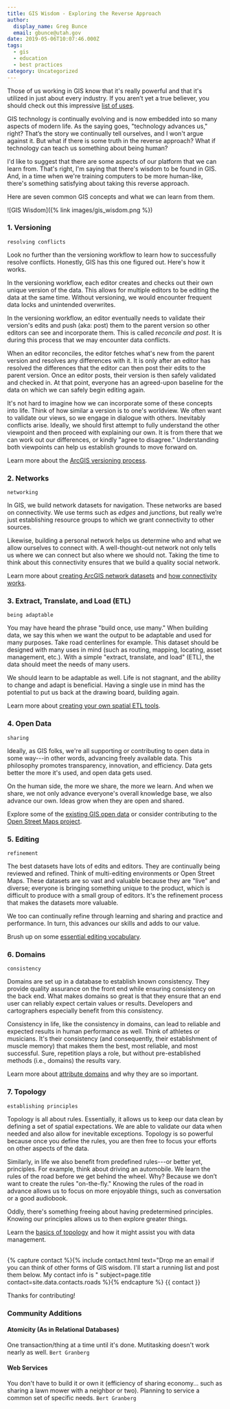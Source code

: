 ```yaml
---
title: GIS Wisdom - Exploring the Reverse Approach
author:
  display_name: Greg Bunce
  email: gbunce@utah.gov
date: 2019-05-06T10:07:46.000Z
tags:
  - gis
  - education
  - best practices
category: Uncategorized
---
```


Those of us working in GIS know that it's really powerful and that it's utilized in just about every industry. If you aren’t yet a true believer, you should check out this impressive [list of uses](https://gisgeography.com/gis-applications-uses/).

GIS technology is continually evolving and is now embedded into so many aspects of modern life. As the saying goes, "technology advances us," right? That’s the story we continually tell ourselves, and I won't argue against it. But what if there is some truth in the reverse approach? What if technology can teach us something about being human?

I'd like to suggest that there are some aspects of our platform that we can learn from. That's right, I'm saying that there's wisdom to be found in GIS. And, in a time when we're training computers to be more human-like, there's something satisfying about taking this reverse approach.

Here are seven common GIS concepts and what we can learn from them.

![GIS Wisdom]({% link images/gis_wisdom.png %})

### 1. Versioning



`resolving conflicts`

Look no further than the versioning workflow to learn how to successfully resolve conflicts. Honestly, GIS has this one figured out. Here's how it works.

In the versioning workflow, each editor creates and checks out their own unique version of the data. This allows for multiple editors to be editing the data at the same time. Without versioning, we would encounter frequent data locks and unintended overwrites.

In the versioning workflow, an editor eventually needs to validate their version's edits and push (aka: post) them to the parent version so other editors can see and incorporate them. This is called _reconcile and post_. It is during this process that we may encounter data conflicts.

When an editor reconciles, the editor fetches what's new from the parent version and resolves any differences with it. It is only after an editor has resolved the differences that the editor can then post their edits to the parent version. Once an editor posts, their version is then safely validated and checked in. At that point, everyone has an agreed-upon baseline for the data on which we can safely begin editing again.

It's not hard to imagine how we can incorporate some of these concepts into life. Think of how similar a version is to one's worldview. We often want to validate our views, so we engage in dialogue with others. Inevitably conflicts arise. Ideally, we should first attempt to fully understand the other viewpoint and then proceed with explaining our own. It is from there that we can work out our differences, or kindly "agree to disagree." Understanding both viewpoints can help us establish grounds to move forward on.

Learn more about the [ArcGIS versioning process](https://desktop.arcgis.com/en/arcmap/latest/manage-data/geodatabases/the-version-editing-process.htm).

### 2. Networks



`networking`

In GIS, we build network datasets for navigation. These networks are based on connectivity. We use terms such as _edges_ and _junctions_, but really we’re just establishing resource groups to which we grant connectivity to other sources.

Likewise, building a personal network helps us determine who and what we allow ourselves to connect with. A well-thought-out network not only tells us where we can connect but also where we should not. Taking the time to think about this connectivity ensures that we build a quality social network.

Learn more about [creating ArcGIS network datasets](https://desktop.arcgis.com/en/arcmap/latest/extensions/network-analyst/creating-a-network-dataset.htm) and [how connectivity works](https://desktop.arcgis.com/en/arcmap/latest/extensions/network-analyst/understanding-connectivity.htm).

### 3. Extract, Translate, and Load (ETL)



`being adaptable`

You may have heard the phrase "build once, use many." When building data, we say this when we want the output to be adaptable and used for many purposes. Take road centerlines for example. This dataset should be designed with many uses in mind (such as routing, mapping, locating, asset management, etc.). With a simple "extract, translate, and load" (ETL), the data should meet the needs of many users.

We should learn to be adaptable as well. Life is not stagnant, and the ability to change and adapt is beneficial. Having a single use in mind has the potential to put us back at the drawing board, building again.

Learn more about [creating your own spatial ETL tools](https://desktop.arcgis.com/en/arcmap/10.6/extensions/data-interoperability/spatial-etl-tools.htm).

### 4. Open Data



`sharing`

Ideally, as GIS folks, we're all supporting or contributing to open data in some way---in other words, advancing freely available data. This philosophy promotes transparency, innovation, and efficiency. Data gets better the more it's used, and open data gets used.

On the human side, the more we share, the more we learn. And when we share, we not only advance everyone's overall knowledge base, we also advance our own. Ideas grow when they are open and shared.

Explore some of the [existing GIS open data](http://hub.arcgis.com/pages/open-data) or consider contributing to the [Open Street Maps project](https://www.openstreetmap.org/about).

### 5. Editing



`refinement`

The best datasets have lots of edits and editors. They are continually being reviewed and refined. Think of multi-editing environments or Open Street Maps. These datasets are so vast and valuable because they are "live" and diverse; everyone is bringing something unique to the product, which is difficult to produce with a small group of editors. It's the refinement process that makes the datasets more valuable.

We too can continually refine through learning and sharing and practice and performance. In turn, this advances our skills and adds to our value.

Brush up on some [essential editing vocabulary](https://desktop.arcgis.com/en/arcmap/10.3/manage-data/editing/essential-editing-vocabulary.htm).

### 6. Domains



`consistency`

Domains are set up in a database to establish known consistency. They provide quality assurance on the front end while ensuring consistency on the back end. What makes domains so great is that they ensure that an end user can reliably expect certain values or results. Developers and cartographers especially benefit from this consistency.

Consistency in life, like the consistency in domains, can lead to reliable and expected results in human performance as well. Think of athletes or musicians. It's their consistency (and consequently, their establishment of muscle memory) that makes them the best, most reliable, and most successful. Sure, repetition plays a role, but without pre-established methods (i.e., domains) the results vary.

Learn more about [attribute domains](https://pro.arcgis.com/en/pro-app/help/data/geodatabases/overview/an-overview-of-attribute-domains.htm) and why they are so important.

### 7. Topology



`establishing principles`

Topology is all about rules. Essentially, it allows us to keep our data clean by defining a set of spatial expectations. We are able to validate our data when needed and also allow for inevitable exceptions. Topology is so powerful because once you define the rules, you are then free to focus your efforts on other aspects of the data.

Similarly, in life we also benefit from predefined rules---or better yet, principles. For example, think about driving an automobile. We learn the rules of the road before we get behind the wheel. Why? Because we don’t want to create the rules "on-the-fly." Knowing the rules of the road in advance allows us to focus on more enjoyable things, such as conversation or a good audiobook.

Oddly, there's something freeing about having predetermined principles. Knowing our principles allows us to then explore greater things.

Learn the [basics of topology](https://pro.arcgis.com/en/pro-app/help/data/topologies/topology-basics.htm) and how it might assist you with data management.

<br/>
{% capture contact %}{% include contact.html text="Drop me an email if you can think of other forms of GIS wisdom. I'll start a running list and post them below. My contact info is " subject=page.title contact=site.data.contacts.roads %}{% endcapture %}
{{ contact }}

Thanks for contributing!

### Community Additions

#### Atomicity (As in Relational Databases)

One transaction/thing at a time until it's done. Mutitasking doesn't work nearly as well. `Bert Granberg`

#### Web Services

You don't have to build it or own it (efficiency of sharing economy... such as sharing a lawn mower with a neighbor or two). Planning to service a common set of specific needs. `Bert Granberg`

